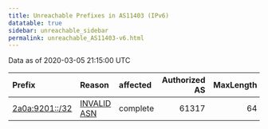 ```yaml
---
title: Unreachable Prefixes in AS11403 (IPv6)
datatable: true
sidebar: unreachable_sidebar
permalink: unreachable_AS11403-v6.html
---
```


Data as of 2020-03-05 21:15:00 UTC


<div class="datatable-begin"></div>

| Prefix                                                 | Reason                                                                                                | affected   |   Authorized AS |   MaxLength | Anchor                                         |   unreachable /48s |
|:-------------------------------------------------------|:------------------------------------------------------------------------------------------------------|:-----------|----------------:|------------:|:-----------------------------------------------|-------------------:|
| [2a0a:9201::/32](https://stat.ripe.net/2a0a:9201::/32) | [INVALID ASN](https://rpki-validator.ripe.net/announcement-preview?asn=AS11403&prefix=2a0a:9201::/32) | complete   |           61317 |          64 | [RIPE](unreachable_RIPE_NCC_RPKI_Root-v6.html) |              65536 |

<div class="datatable-end"></div>